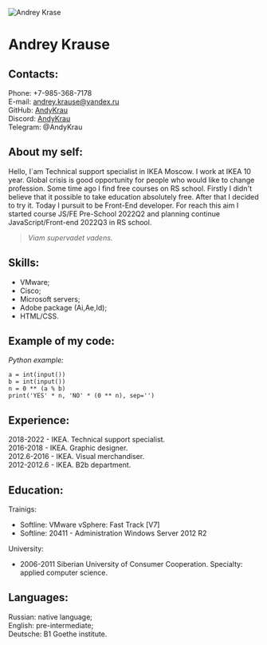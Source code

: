 ![Andrey Krase](//rsschool-cv/KrauseAndrey.jpg)
# Andrey Krause
## Contacts:
Phone: +7-985-368-7178  
E-mail: [andrey.krause@yandex.ru](mailto:andrey.krause@yandex.ru "text to andrey.krause@yandex.ru")  
GitHub: [AndyKrau](https://github.com/AndyKrau "link to GitHub")  
Discord: [AndyKrau](https://github.com/AndyKrau "link to Discord")  
Telegram: @AndyKrau  
## About my self:
Hello, I`am Technical support specialist in IKEA Moscow. I work at IKEA 10 year. Global crisis is good opportunity for people who would like to change profession.
Some time ago I find free courses on RS school. Firstly I didn't believe that it possible to take education absolutely free. After that I decided to try it.
Today I pursuit to be Front-End developer. For reach this aim I started course JS/FE Pre-School 2022Q2 and planning continue JavaScript/Front-end 2022Q3 in RS school.
>*Viam supervadet vadens.*
## Skills:
+ VMware;
+ Cisco;
+ Microsoft servers;
+ Adobe package (Ai,Ae,Id);
+ HTML/CSS.
## Example of my code:
*Python example:*
```
a = int(input())
b = int(input())
n = 0 ** (a % b)
print('YES' * n, 'NO' * (0 ** n), sep='')
```
## Experience:
2018-2022 - IKEA. Technical support specialist.  
2016-2018 - IKEA. Graphic designer.  
2012.6-2016 - IKEA. Visual merchandiser.  
2012-2012.6 - IKEA. B2b department.  
## Education:
Trainigs:  
+ Softline: VMware vSphere: Fast Track [V7]
+ Softline: 20411 - Administration Windows Server 2012 R2  

University:  
+ 2006-2011 Siberian University of Consumer Cooperation. Specialty: applied computer science.
## Languages:
Russian: native language;  
English: pre-intermediate;  
Deutsche: B1 Goethe institute.  